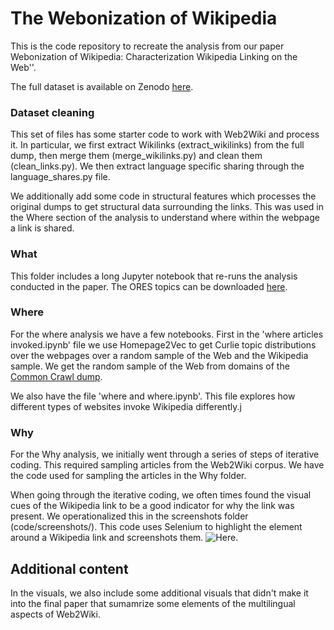 # The Webonization of Wikipedia

This is the code repository to recreate the analysis from our paper Webonization of Wikipedia: Characterization Wikipedia Linking on the Web''.

The full dataset is available on Zenodo [here](https://zenodo.org/).

### Dataset cleaning
This set of files has some starter code to work with Web2Wiki and process it. In particular, we first extract Wikilinks (extract_wikilinks) from the full dump, then merge them (merge_wikilinks.py) and clean them (clean_links.py). We then extract language specific sharing through the language_shares.py file.

We additionally add some code in structural features which processes the original dumps to get structural data surrounding the links. This was used in the Where section of the analysis to understand where within the webpage a link is shared. 

### What
This folder includes a long Jupyter notebook that re-runs the analysis conducted in the paper. The ORES topics can be downloaded [here](https://figshare.com/articles/dataset/Topics_for_each_Wikipedia_Article_across_Languages/12127434).

### Where
For the where analysis we have a few notebooks. First in the 'where articles invoked.ipynb' file we use Homepage2Vec to get Curlie topic distributions over the webpages over a random sample of the Web and the Wikipedia sample. We get the random sample of the Web from domains of the [Common Crawl dump](https://commoncrawl.org/2021/03/february-march-2021-crawl-archive-now-available/). 

We also have the file 'where and where.ipynb'. This file explores how different types of websites invoke Wikipedia differently.j

### Why
For the Why analysis, we initially went through a series of steps of iterative coding. This required sampling articles from the Web2Wiki corpus. We have the code used for sampling the articles in the Why folder.

When going through the iterative coding, we often times found the visual cues of the Wikipedia link to be a good indicator for why the link was present. We operationalized this in the screenshots folder (code/screenshots/). This code uses Selenium to highlight the element around a Wikipedia link and screenshots them. ![Here](https://i.ibb.co/y6QSdTS/8-clean.png).

## Additional content
In the visuals, we also include some additional visuals that didn't make it into the final paper that sumamrize some elements of the multilingual aspects of Web2Wiki. 

